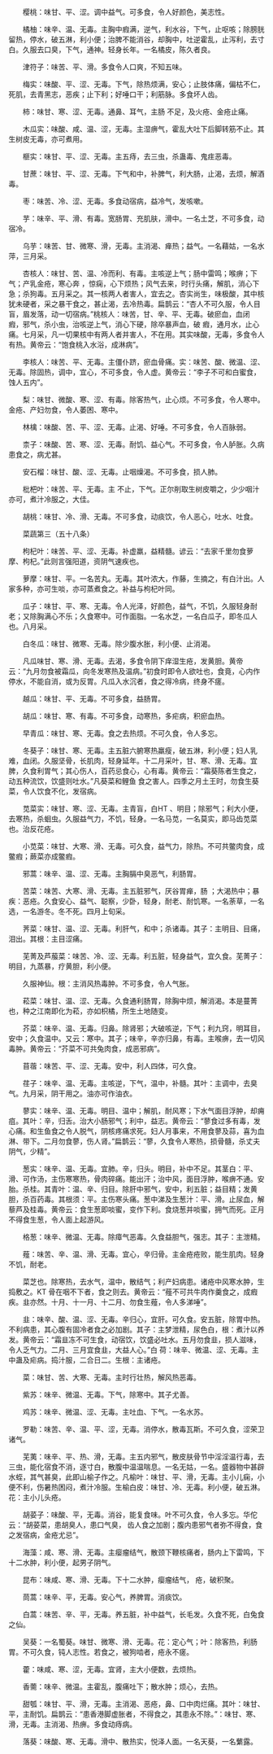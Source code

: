 <!-- { "loadSidebar": true } -->
　　樱桃：味甘、平、涩。调中益气。可多食，令人好颜色，美志性。

　　橘柚：味辛、温、无毒。主胸中瘕满，逆气，利水谷，下气，止呕咳；除膀胱留热，停水，破五淋，利小便；治脾不能消谷，却胸中，吐逆霍乱，止泻利，去寸白。久服去口臭，下气，通神。轻身长年。一名橘皮，陈久者良。

　　津符子：味苦、平、滑。多食令人口爽，不知五味。

　　梅实：味酸、平、涩、无毒。下气，除热烦满，安心；止肢体痛，偏枯不仁，死肌，去青黑志，恶疾；止下利；好唾口干；利筋脉。多食坏人齿。

　　柿：味甘、寒、涩、无毒。通鼻、耳气，主肠 不足，及火疮、金疮止痛。

　　木瓜实：味酸、咸、温、涩，无毒。主湿痹气，霍乱大吐下后脚转筋不止。其生树皮无毒，亦可煮用。

　　榧实：味甘、平、涩、无毒。主五痔，去三虫，杀蛊毒、鬼疰恶毒。

　　甘蔗：味甘、平、涩、无毒。下气和中，补脾气，利大肠，止渴，去烦，解酒毒。

　　枣：味苦、冷、涩、无毒。多食动宿病，益冷气，发咳嗽。

　　芋：味辛、平、滑、有毒。宽肠胃、充肌肤，滑中。一名土芝，不可多食，动宿冷。

　　乌芋：味苦、甘、微寒、滑，无毒。主消渴、瘅热；益气。一名藉姑，一名水萍，三月采。

　　杏核人：味甘、苦、温、冷而利、有毒。主咳逆上气；肠中雷鸣；喉痹；下气；产乳金疮，寒心奔 ，惊痫，心下烦热；风气去来，时行头痛，解肌，消心下急；杀狗毒。五月采之。其一核两人者害人，宜去之。杏实尚生，味极酸，其中核犹未硬者，采之暴干食之，甚止渴，去冷热毒。扁鹊云：“杏人不可久服，令人目盲，眉发落，动一切宿病。”桃核人：味苦，甘、辛、平、无毒。破瘀血，血闭 瘕，邪气，杀小虫，治咳逆上气，消心下硬，除卒暴声血，破 瘕，通月水，止心痛。七月采，凡一切果核中有两人者并害人，不在用。其实味酸，无毒，多食令人有热。黄帝云：“饱食桃入水浴，成淋病”。

　　李核人：味苦、平、无毒。主僵仆跻，瘀血骨痛。实：味苦、酸、微温、涩、无毒。除固热，调中，宜心，不可多食，令人虚。黄帝云：“李子不可和白蜜食，蚀人五内”。

　　梨：味甘、微酸、寒、涩、有毒。除客热气，止心烦。不可多食，令人寒中。金疮、产妇勿食，令人萎困、寒中。

　　林檎：味酸、苦、平、涩、无毒。止渴、好唾。不可多食，令人百脉弱。

　　柰子：味酸、苦、寒、涩、无毒。耐饥、益心气。不可多食，令人胪胀。久病患食之，病尤甚。

　　安石榴：味甘、酸、涩、无毒。止咽燥渴。不可多食，损人肺。

　　枇杷叶：味苦、平、无毒。主 不止，下气。正尔削取生树皮嚼之，少少咽汁亦可，煮汁冷服之，大佳。

　　胡桃：味甘、冷、滑、无毒。不可多食，动痰饮，令人恶心，吐水、吐食。

　　菜蔬第三（五十八条）

　　枸杞叶：味苦、平、涩、无毒。补虚羸，益精髓。谚云：“去家千里勿食萝摩、枸杞。”此则言强阳道，资阴气速疾也。

　　萝摩：味甘、平。一名苦丸。无毒。其叶浓大，作藤，生摘之，有白汁出。人家多种，亦可生啖，亦可蒸煮食之。补益与枸杞叶同。

　　瓜子：味甘、平、寒、无毒。令人光泽，好颜色，益气，不饥，久服轻身耐老；又除胸满心不乐；久食寒中。可作面脂。一名水芝，一名白瓜子，即冬瓜人也。八月采。

　　白冬瓜：味甘、微寒、无毒。除少腹水胀，利小便、止消渴。

　　凡瓜味甘、寒、滑、无毒。去渴，多食令阴下痒湿生疮，发黄胆。黄帝云：“九月勿食被霜瓜，向冬发寒热及温病。”初食时即令人欲吐也，食竟，心内作停水，不能自消，或为反胃。凡瓜入水沉者，食之得冷病，终身不瘥。

　　越瓜：味甘、平、无毒。不可多食，益肠胃。

　　胡瓜：味甘、寒、有毒。不可多食，动寒热，多疟病，积瘀血热。

　　早青瓜：味甘、寒、无毒。食之去热烦。不可久食，令人多忘。

　　冬葵子：味甘、寒、无毒。主五脏六腑寒热羸瘦，破五淋，利小便；妇人乳难，血闭。久服坚骨，长肌肉，轻身延年。十二月采叶，甘、寒、滑、无毒。宜脾，久食利胃气；其心伤人，百药忌食心，心有毒。黄帝云：“霜葵陈者生食之，动五种流饮，饮盛则吐水。”凡葵菜和鲤鱼 食之害人。四季之月土王时，勿食生葵菜，令人饮食不化，发宿病。

　　苋菜实：味甘、寒、涩、无毒。主青盲，白HT 、明目；除邪气；利大小便，去寒热，杀蛔虫。久服益气力，不饥，轻身。一名马苋，一名莫实，即马齿苋菜也。治反花疮。

　　小苋菜：味甘、大寒、滑、无毒。可久食，益气力，除热。不可共鳖肉食，成鳖瘕；蕨菜亦成鳖瘕。

　　邪蒿：味辛、温、涩、无毒。主胸膈中臭恶气，利肠胃。

　　苦菜：味苦、大寒、滑、无毒。主五脏邪气，厌谷胃瘅，肠 ；大渴热中；暴疾：恶疮。久食安心、益气、聪察，少卧，轻身，耐老、耐饥寒。一名荼草，一名选，一名游冬。冬不死。四月上旬采。

　　荠菜：味甘、温、涩、无毒。利肝气，和中；杀诸毒。其子：主明目、目痛，泪出。其根：主目涩痛。

　　芜菁及芦菔菜：味苦、冷、涩、无毒。利五脏，轻身益气，宜久食。芜菁子：明目，九蒸暴，疗黄胆，利小便。

　　久服神仙。根：主消风热毒肿。不可多食，令人气胀。

　　菘菜：味甘、温、涩、无毒。久食通利肠胃，除胸中烦，解消渴。本是蔓菁也，种之江南即化为菘，亦如枳橘，所生土地随变。

　　芥菜：味辛、温、无毒。归鼻。除肾邪；大破咳逆，下气；利九窍，明耳目，安中；久食温中。又云：寒中。其子；味辛，辛亦归鼻，有毒。主喉痹，去一切风毒肿。黄帝云：“芥菜不可共兔肉食，成恶邪病”。

　　苜蓿：味苦、平、涩、无毒。安中，利人四体，可久食。

　　荏子：味辛、温、无毒。主咳逆，下气，温中，补髓。其叶：主调中，去臭气。九月采，阴干用之。油亦可作油衣。

　　蓼实：味辛、温、无毒。明目、温中；解肌，耐风寒；下水气面目浮肿，却痈疽。其叶：辛，归舌。治大小肠邪气；利中，益志。黄帝云：“蓼食过多有毒，发心痛。和生鱼食之令人脱气，阴核疼痛求死。妇人月事来，不用食蓼及蒜，喜为血淋、带下。二月勿食蓼，伤人肾。”扁鹊云：“蓼，久食令人寒热，损骨髓，杀丈夫阴气，少精”。

　　葱实：味辛、温、无毒。宜肺。辛，归头。明目，补中不足。其茎白：平、滑、可作汤，主伤寒寒热，骨肉碎痛。能出汗；治中风，面目浮肿，喉痹不通。安胎。杀桂。其青叶：温、辛、归目。除肝中邪气，安中，利五脏；益目精；发黄胆，杀百药毒。其根须：平。主伤寒头痛。葱中涕及生葱汁：平、滑。止尿血，解藜芦及桂毒。黄帝云：食生葱即啖蜜，变作下利。食烧葱并啖蜜，拥气而死。正月不得食生葱，令人面上起游风。

　　格葱：味辛、微温、无毒。除瘴气恶毒。久食益胆气，强志。其子：主泄精。

　　薤：味苦、辛、温、滑、无毒。宜心，辛归骨。主金疮疮败，能生肌肉。轻身不饥，耐老。

　　菜芝也。除寒热，去水气，温中，散结气；利产妇病患。诸疮中风寒水肿，生捣敷之。KT 骨在咽不下者，食之则去。黄帝云：“薤不可共牛肉作羹食之，成瘕疾。韭亦然。十月、十一月、十二月、勿食生薤，令人多涕唾”。

　　韭：味辛、酸、温、涩、无毒。辛归心，宜肝。可久食。安五脏，除胃中热。不利病患，其心腹有固冷者食之必加剧。其子：主梦泄精，尿色白，根：煮汁以养发。黄帝云：“霜韭冻不可生食，动宿饮，饮盛必吐水。五月勿食韭，损人滋味，令人乏气力。二月、三月宜食韭，大益人心。”白 荷：味辛、微温、涩、无毒。主中蛊及疟病。捣汁服，二合日二。生根：主诸疮。

　　菜：味甘、苦、大寒、无毒。主时行壮热，解风热恶毒。

　　紫苏：味辛、微温、无毒。下气，除寒中。其子尤善。

　　鸡苏：味辛、微温、涩、无毒。主吐血、下气。一名水苏。

　　罗勒：味苦、辛、温、平、涩，无毒。消停水，散毒瓦斯。不可久食，涩荣卫诸气。

　　芜荑：味辛、平、热、滑，无毒。主五内邪气，散皮肤骨节中淫淫温行毒，去三虫，能化宿食不消，逐寸白，散腹中温温喘息。一名无姑，一名。盛器物中甚辟水蛭，其气甚臭，此即山榆子作之。凡榆叶：味甘、平、滑，无毒。主小儿痫，小便不利，伤暑热困闷，煮汁冷服。生榆白皮：味甘、冷、无毒。利小便，破五淋。花：主小儿头疮。

　　胡荽子：味酸、平，无毒。消谷，能复食味。叶不可久食，令人多忘。华佗云：“胡荽菜，患胡臭人，患口气臭， 齿人食之加剧；腹内患邪气者弥不得食，食之发宿病，金疮尤忌”。

　　海藻：咸、寒、滑、无毒。主瘿瘤结气，散颈下鞭核痛者，肠内上下雷鸣，下十二水肿，利小便，起男子阴气。

　　昆布：味咸、寒、滑、无毒。下十二水肿，瘿瘤结气， 疮，破积聚。

　　茼蒿：味辛、平，无毒。安心气，养脾胃。消痰饮。

　　白蒿：味苦、辛、平，无毒。养五脏，补中益气，长毛发。久食不死，白兔食之仙。

　　吴葵：一名蜀葵。味甘、微寒、滑、无毒。花：定心气；叶：除客热，利肠胃。不可久食，钝人志性。若食之，被狗啮者，疮永不瘥。

　　藿：味咸、寒、涩，无毒。宜肾，主大小便数，去烦热。

　　香薷：味辛、微温。主霍乱，腹痛吐下；散水肿；烦心，去热。

　　甜瓠：味甘、平、滑，无毒。主消渴、恶疮，鼻、口中肉烂痛。其叶：味甘、平，主耐饥。扁鹊云：“患香港脚虚胀者，不得食之，其患永不除。”：味甘、寒、滑，无毒。主消渴、热痹。多食动痔病。

　　落葵：味酸、寒、无毒。滑中、散热实，悦泽人面。一名天葵，一名蘩露。

